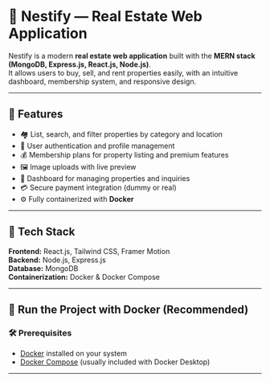 # 🏡 Nestify — Real Estate Web Application

Nestify is a modern **real estate web application** built with the **MERN stack (MongoDB, Express.js, React.js, Node.js)**.  
It allows users to buy, sell, and rent properties easily, with an intuitive dashboard, membership system, and responsive design.

---

## 🚀 Features

- 🏘️ List, search, and filter properties by category and location  
- 👤 User authentication and profile management  
- 💰 Membership plans for property listing and premium features  
- 🖼️ Image uploads with live preview  
- 🧭 Dashboard for managing properties and inquiries  
- 💳 Secure payment integration (dummy or real)  
- ⚙️ Fully containerized with **Docker**

---

## 🧩 Tech Stack

**Frontend:** React.js, Tailwind CSS, Framer Motion  
**Backend:** Node.js, Express.js  
**Database:** MongoDB  
**Containerization:** Docker & Docker Compose  

---

## 🐳 Run the Project with Docker (Recommended)

### 🛠️ Prerequisites
- [Docker](https://www.docker.com/) installed on your system
- [Docker Compose](https://docs.docker.com/compose/) (usually included with Docker Desktop)

---
